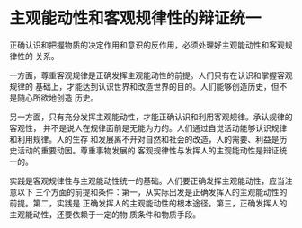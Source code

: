 # 主观能动性和客观规律性的辩证统一

正确认识和把握物质的决定作用和意识的反作用，必须处理好主观能动性和客观规律性的 关系。 

一方面，尊重客观规律是正确发挥主观能动性的前提。人们只有在认识和掌握客观规律的 基础上，才能达到认识世界和改造世界的目的。人们能够创造历史，但不是随心所欲地创造 历史。 

另一方面，只有充分发挥主观能动性，才能正确认识和利用客观规律。承认规律的客观性， 并不是说人在规律面前是无能为力的。人们通过自觉活动能够认识规律和利用规律。人的生存 和发展离不开对自然和社会的改造，人的需要、利益是历史活动的重要动因。尊重事物发展的 客观规律性与发挥人的主观能动性是辩证统一的。 

实践是客观规律性与主观能动性统一的基础。人们要正确发挥主观能动性，应当注意以下 三个方面的前提和条件：第一，从实际出发是正确发挥人的主观能动性的前提。第二，实践是 正确发挥人的主观能动性的根本途径。第三，正确发挥人的主观能动性，还要依赖于一定的物 质条件和物质手段。